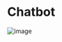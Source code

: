 # Chatbot

![image](https://github.com/juhik24/Chatbot/assets/72224773/cacff1c4-1da5-4426-8379-97a9a7e9d171)
